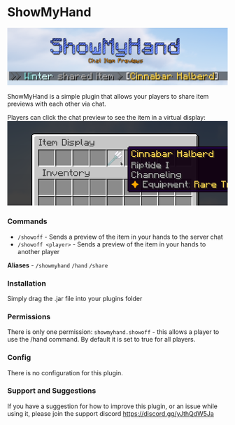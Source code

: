 # ShowMyHand

![showmyhand.png](showmyhand.png)

ShowMyHand is a simple plugin that allows your players to share item previews with each other via chat.

Players can click the chat preview to see the item in a virtual display:
![showmyhand2.png](showmyhand2.png)

### Commands

- `/showoff` - Sends a preview of the item in your hands to the server chat
- `/showoff <player>` - Sends a preview of the item in your hands to another player

**Aliases** - `/showmyhand` `/hand` `/share`

### Installation
Simply drag the .jar file into your plugins folder

### Permissions
There is only one permission: `showmyhand.showoff` - this allows a player to use the /hand command. By default it is set to true for all players.

### Config
There is no configuration for this plugin.

### Support and Suggestions
If you have a suggestion for how to improve this plugin, or an issue while using it, please join the support discord https://discord.gg/yJthQdW5Ja